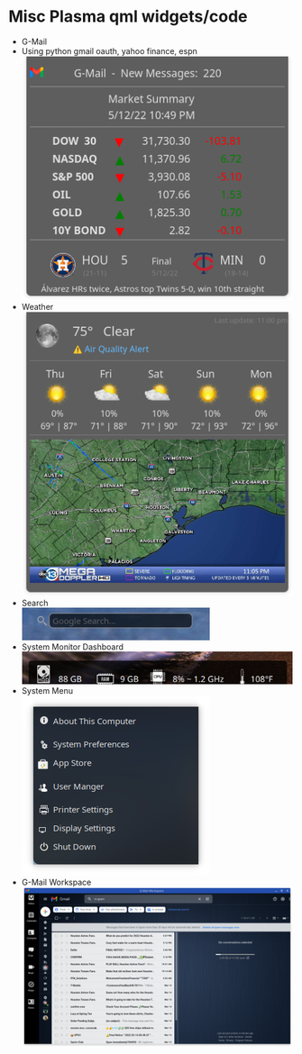 # Misc Plasma qml widgets/code

* G-Mail <br>
* Using python gmail oauth, yahoo finance, espn <br>
![G-Mail](gmail.png)
* Weather <br>
![Weather](weather1.png)
* Search <br>
![Search](search.png)
* System Monitor Dashboard <br>
![System dashboard](dashboard.png)
* System Menu <br>
![System menu](system-menu.png)
* G-Mail Workspace <br>
![G-Mail Workspace](Screenshot_gmail.png)
